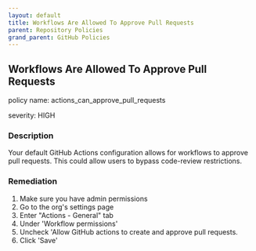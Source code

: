 ```yaml
---
layout: default
title: Workflows Are Allowed To Approve Pull Requests
parent: Repository Policies
grand_parent: GitHub Policies
---
```



## Workflows Are Allowed To Approve Pull Requests
policy name: actions_can_approve_pull_requests

severity: HIGH

### Description
Your default GitHub Actions configuration allows for workflows to approve pull requests. This could allow users to bypass code-review restrictions.


### Remediation
1. Make sure you have admin permissions
2. Go to the org's settings page
3. Enter "Actions - General" tab
4. Under 'Workflow permissions'
5. Uncheck 'Allow GitHub actions to create and approve pull requests.
6. Click 'Save'



